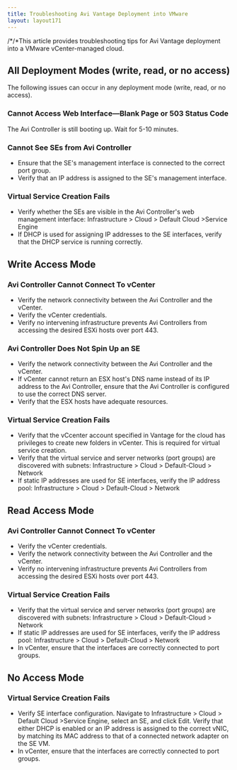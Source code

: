 ```yaml
---
title: Troubleshooting Avi Vantage Deployment into VMware
layout: layout171
---
```

/*/*This article provides troubleshooting tips for Avi Vantage deployment into a VMware vCenter-managed cloud.

## All Deployment Modes (write, read, or no access)

The following issues can occur in any deployment mode (write, read, or no access).

### Cannot Access Web Interface—Blank Page or 503 Status Code

The Avi Controller is still booting up. Wait for 5-10 minutes.

### Cannot See SEs from Avi Controller

* Ensure that the SE's management interface is connected to the correct port group.
* Verify that an IP address is assigned to the SE's management interface. 

### Virtual Service Creation Fails

* Verify whether the SEs are visible in the Avi Controller's web management interface: Infrastructure > Cloud > Default Cloud >Service Engine
* If DHCP is used for assigning IP addresses to the SE interfaces, verify that the DHCP service is running correctly. 

## Write Access Mode

### Avi Controller Cannot Connect To vCenter

* Verify the network connectivity between the Avi Controller and the vCenter.
* Verify the vCenter credentials.
* Verify no intervening infrastructure prevents Avi Controllers from accessing the desired ESXi hosts over port 443. 

### Avi Controller Does Not Spin Up an SE

* Verify the network connectivity between the Avi Controller and the vCenter.
* If vCenter cannot return an ESX host's DNS name instead of its IP address to the Avi Controller, ensure that the Avi Controller is configured to use the correct DNS server.
* Verify that the ESX hosts have adequate resources. 

### Virtual Service Creation Fails

* Verify that the vCcenter account specified in Vantage for the cloud has privileges to create new folders in vCenter. This is required for virtual service creation.
* Verify that the virtual service and server networks (port groups) are discovered with subnets: Infrastructure > Cloud > Default-Cloud > Network
* If static IP addresses are used for SE interfaces, verify the IP address pool: Infrastructure > Cloud > Default-Cloud > Network 

## Read Access Mode

### Avi Controller Cannot Connect To vCenter

* Verify the vCenter credentials.
* Verify the network connectivity between the Avi Controller and the vCenter.
* Verify no intervening infrastructure prevents Avi Controllers from accessing the desired ESXi hosts over port 443. 

### Virtual Service Creation Fails

* Verify that the virtual service and server networks (port groups) are discovered with subnets: Infrastructure > Cloud > Default-Cloud > Network
* If static IP addresses are used for SE interfaces, verify the IP address pool: Infrastructure > Cloud > Default-Cloud > Network
* In vCenter, ensure that the interfaces are correctly connected to port groups. 

## No Access Mode

### Virtual Service Creation Fails

* Verify SE interface configuration. Navigate to Infrastructure > Cloud > Default Cloud >Service Engine, select an SE, and click Edit. Verify that either DHCP is enabled or an IP address is assigned to the correct vNIC, by matching its MAC address to that of a connected network adapter on the SE VM.
* In vCenter, ensure that the interfaces are correctly connected to port groups. 